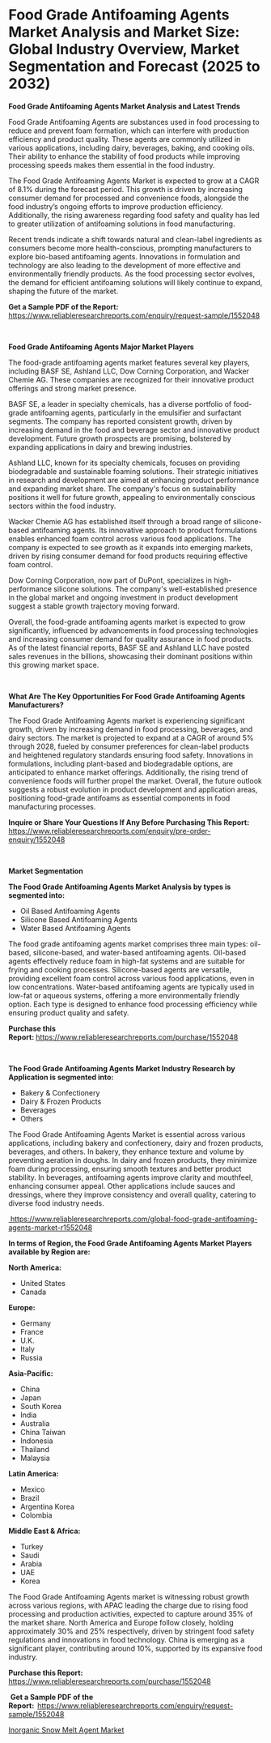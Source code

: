 <p><h1>Food Grade Antifoaming Agents Market Analysis and Market Size: Global Industry Overview, Market Segmentation and Forecast (2025 to 2032)</h1></p><p><strong>Food Grade Antifoaming Agents Market Analysis and Latest Trends</strong></p>
<p><p>Food Grade Antifoaming Agents are substances used in food processing to reduce and prevent foam formation, which can interfere with production efficiency and product quality. These agents are commonly utilized in various applications, including dairy, beverages, baking, and cooking oils. Their ability to enhance the stability of food products while improving processing speeds makes them essential in the food industry.</p><p>The Food Grade Antifoaming Agents Market is expected to grow at a CAGR of 8.1% during the forecast period. This growth is driven by increasing consumer demand for processed and convenience foods, alongside the food industry’s ongoing efforts to improve production efficiency. Additionally, the rising awareness regarding food safety and quality has led to greater utilization of antifoaming solutions in food manufacturing. </p><p>Recent trends indicate a shift towards natural and clean-label ingredients as consumers become more health-conscious, prompting manufacturers to explore bio-based antifoaming agents. Innovations in formulation and technology are also leading to the development of more effective and environmentally friendly products. As the food processing sector evolves, the demand for efficient antifoaming solutions will likely continue to expand, shaping the future of the market.</p></p>
<p><strong>Get a Sample PDF of the Report:&nbsp;</strong> <a href="https://www.reliableresearchreports.com/enquiry/request-sample/1552048?utm_campaign=2203&utm_medium=2&utm_source=Github&utm_content=ia&utm_term=02042025&utm_id=food-grade-antifoaming-agents">https://www.reliableresearchreports.com/enquiry/request-sample/1552048</a></p>
<p>&nbsp;</p>
<p><strong>Food Grade Antifoaming Agents Major Market Players</strong></p>
<p><p>The food-grade antifoaming agents market features several key players, including BASF SE, Ashland LLC, Dow Corning Corporation, and Wacker Chemie AG. These companies are recognized for their innovative product offerings and strong market presence.</p><p>BASF SE, a leader in specialty chemicals, has a diverse portfolio of food-grade antifoaming agents, particularly in the emulsifier and surfactant segments. The company has reported consistent growth, driven by increasing demand in the food and beverage sector and innovative product development. Future growth prospects are promising, bolstered by expanding applications in dairy and brewing industries.</p><p>Ashland LLC, known for its specialty chemicals, focuses on providing biodegradable and sustainable foaming solutions. Their strategic initiatives in research and development are aimed at enhancing product performance and expanding market share. The company's focus on sustainability positions it well for future growth, appealing to environmentally conscious sectors within the food industry.</p><p>Wacker Chemie AG has established itself through a broad range of silicone-based antifoaming agents. Its innovative approach to product formulations enables enhanced foam control across various food applications. The company is expected to see growth as it expands into emerging markets, driven by rising consumer demand for food products requiring effective foam control.</p><p>Dow Corning Corporation, now part of DuPont, specializes in high-performance silicone solutions. The company's well-established presence in the global market and ongoing investment in product development suggest a stable growth trajectory moving forward.</p><p>Overall, the food-grade antifoaming agents market is expected to grow significantly, influenced by advancements in food processing technologies and increasing consumer demand for quality assurance in food products. As of the latest financial reports, BASF SE and Ashland LLC have posted sales revenues in the billions, showcasing their dominant positions within this growing market space.</p></p>
<p>&nbsp;</p>
<p><strong>What Are The Key Opportunities For Food Grade Antifoaming Agents Manufacturers?</strong></p>
<p><p>The Food Grade Antifoaming Agents market is experiencing significant growth, driven by increasing demand in food processing, beverages, and dairy sectors. The market is projected to expand at a CAGR of around 5% through 2028, fueled by consumer preferences for clean-label products and heightened regulatory standards ensuring food safety. Innovations in formulations, including plant-based and biodegradable options, are anticipated to enhance market offerings. Additionally, the rising trend of convenience foods will further propel the market. Overall, the future outlook suggests a robust evolution in product development and application areas, positioning food-grade antifoams as essential components in food manufacturing processes.</p></p>
<p><strong>Inquire or Share Your Questions If Any Before Purchasing This Report:</strong> <a href="https://www.reliableresearchreports.com/enquiry/pre-order-enquiry/1552048?utm_campaign=2203&utm_medium=2&utm_source=Github&utm_content=ia&utm_term=02042025&utm_id=food-grade-antifoaming-agents">https://www.reliableresearchreports.com/enquiry/pre-order-enquiry/1552048</a></p>
<p>&nbsp;</p>
<p><strong>Market Segmentation</strong></p>
<p><strong>The Food Grade Antifoaming Agents Market Analysis by types is segmented into:</strong></p>
<p><ul><li>Oil Based Antifoaming Agents</li><li>Silicone Based Antifoaming Agents</li><li>Water Based Antifoaming Agents</li></ul></p>
<p><p>The food grade antifoaming agents market comprises three main types: oil-based, silicone-based, and water-based antifoaming agents. Oil-based agents effectively reduce foam in high-fat systems and are suitable for frying and cooking processes. Silicone-based agents are versatile, providing excellent foam control across various food applications, even in low concentrations. Water-based antifoaming agents are typically used in low-fat or aqueous systems, offering a more environmentally friendly option. Each type is designed to enhance food processing efficiency while ensuring product quality and safety.</p></p>
<p><strong>Purchase this Report:&nbsp;</strong><a href="https://www.reliableresearchreports.com/purchase/1552048?utm_campaign=2203&utm_medium=2&utm_source=Github&utm_content=ia&utm_term=02042025&utm_id=food-grade-antifoaming-agents">https://www.reliableresearchreports.com/purchase/1552048</a></p>
<p>&nbsp;</p>
<p><strong>The Food Grade Antifoaming Agents Market Industry Research by Application is segmented into:</strong></p>
<p><ul><li>Bakery & Confectionery</li><li>Dairy & Frozen Products</li><li>Beverages</li><li>Others</li></ul></p>
<p><p>The Food Grade Antifoaming Agents Market is essential across various applications, including bakery and confectionery, dairy and frozen products, beverages, and others. In bakery, they enhance texture and volume by preventing aeration in doughs. In dairy and frozen products, they minimize foam during processing, ensuring smooth textures and better product stability. In beverages, antifoaming agents improve clarity and mouthfeel, enhancing consumer appeal. Other applications include sauces and dressings, where they improve consistency and overall quality, catering to diverse food industry needs.</p></p>
<p><a href="https://www.reliableresearchreports.com/global-food-grade-antifoaming-agents-market-r1552048?utm_campaign=2203&utm_medium=2&utm_source=Github&utm_content=ia&utm_term=02042025&utm_id=food-grade-antifoaming-agents">&nbsp;https://www.reliableresearchreports.com/global-food-grade-antifoaming-agents-market-r1552048</a></p>
<p><strong>In terms of Region, the Food Grade Antifoaming Agents Market Players available by Region are:</strong></p>
<p>
    <p> <strong> North America: </strong>
        <ul>
            <li>United States</li>
            <li>Canada</li>
        </ul>
        </p> 
    <p> <strong> Europe: </strong>
        <ul>
            <li>Germany</li>
            <li>France</li>
            <li>U.K.</li>
            <li>Italy</li>
            <li>Russia</li>
        </ul>
        </p> 
    <p> <strong> Asia-Pacific: </strong>
        <ul>
            <li>China</li>
            <li>Japan</li>
            <li>South Korea</li>
            <li>India</li>
            <li>Australia</li>
            <li>China Taiwan</li>
            <li>Indonesia</li>
            <li>Thailand</li>
            <li>Malaysia</li>
        </ul>
        </p> 
    <p> <strong> Latin America: </strong>
        <ul>
            <li>Mexico</li>
            <li>Brazil</li>
            <li>Argentina Korea</li>
            <li>Colombia</li>
        </ul>
        </p> 
    <p> <strong> Middle East & Africa: </strong>
        <ul>
            <li>Turkey</li>
            <li>Saudi</li>
            <li>Arabia</li>
            <li>UAE</li>
            <li>Korea</li>
        </ul>
    </p>
    </p>
<p><p>The Food Grade Antifoaming Agents market is witnessing robust growth across various regions, with APAC leading the charge due to rising food processing and production activities, expected to capture around 35% of the market share. North America and Europe follow closely, holding approximately 30% and 25% respectively, driven by stringent food safety regulations and innovations in food technology. China is emerging as a significant player, contributing around 10%, supported by its expansive food industry.</p></p>
<p><strong>Purchase this Report: </strong><a href="https://www.reliableresearchreports.com/purchase/1552048?utm_campaign=2203&utm_medium=2&utm_source=Github&utm_content=ia&utm_term=02042025&utm_id=food-grade-antifoaming-agents">https://www.reliableresearchreports.com/purchase/1552048</a></p>
<p>&nbsp;<strong>Get a Sample PDF of the Report:&nbsp;&nbsp;</strong><a href="https://www.reliableresearchreports.com/enquiry/request-sample/1552048?utm_campaign=2203&utm_medium=2&utm_source=Github&utm_content=ia&utm_term=02042025&utm_id=food-grade-antifoaming-agents">https://www.reliableresearchreports.com/enquiry/request-sample/1552048</a></p>
<p><strong></strong></p>
<p><p><a href="https://github.com/AshikRahman991/Market-Research-Report-List-2/blob/main/inorganic-snow-melt-agent-market.md?utm_campaign=2203&utm_medium=2&utm_source=Github&utm_content=ia&utm_term=02042025&utm_id=food-grade-antifoaming-agents">Inorganic Snow Melt Agent Market</a></p></p>